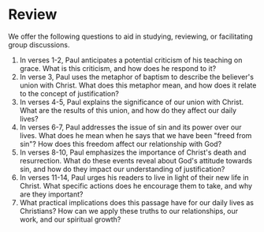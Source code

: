 # Review

We offer the following questions to aid in studying, reviewing, or facilitating group discussions.

1. In verses 1-2, Paul anticipates a potential criticism of his teaching on grace. What is this criticism, and how does he respond to it?
2. In verse 3, Paul uses the metaphor of baptism to describe the believer's union with Christ. What does this metaphor mean, and how does it relate to the concept of justification?
3. In verses 4-5, Paul explains the significance of our union with Christ. What are the results of this union, and how do they affect our daily lives?
4. In verses 6-7, Paul addresses the issue of sin and its power over our lives. What does he mean when he says that we have been "freed from sin"? How does this freedom affect our relationship with God?
5. In verses 8-10, Paul emphasizes the importance of Christ's death and resurrection. What do these events reveal about God's attitude towards sin, and how do they impact our understanding of justification?
6. In verses 11-14, Paul urges his readers to live in light of their new life in Christ. What specific actions does he encourage them to take, and why are they important?
7. What practical implications does this passage have for our daily lives as Christians? How can we apply these truths to our relationships, our work, and our spiritual growth?
